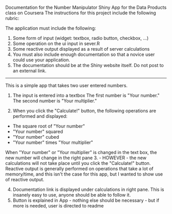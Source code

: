 Documentation for the Number Manipulator Shiny App for the Data Products class on Coursera
The instructions for this project include the following rubric:

The application must include the following:

1. Some form of input (widget: textbox, radio button, checkbox, ...)
2. Some operation on the ui input in sever.R
3. Some reactive output displayed as a result of server calculations
4. You must also include enough documentation so that a novice user could use your application.
5. The documentation should be at the Shiny website itself. Do not post to an external link.
----------------------------------------------------------------------------------------------------

This is a simple app that takes two user entered numbers.
1. The input is entered into a textbox
The first number is "Your number."
The second number is "Your multiplier."

2. When you click the "Calculate!" button, the following operations are performed and displayed:
 - The square root of "Your number"
 -  "Your number" squared
 -  "Your number" cubed
 -  "Your number" times "Your multiplier"

When "Your number" or "Your multiplier" is changed in the text box, the new number will change in the right pane 
3. - HOWEVER - the new calculations will not take place until you click the "Calculate!" button. Reactive output is generally performed on operations that take a lot of memory/time, and this isn't the case for this app, but I wanted to show use of reactive output.

4. Documentation link is displayed under calculations in right pane. This is insanely easy to use, anyone should be able to follow it.
5. Button is explained in App - nothing else should be necessary - but if more is needed, user is directed to readme



